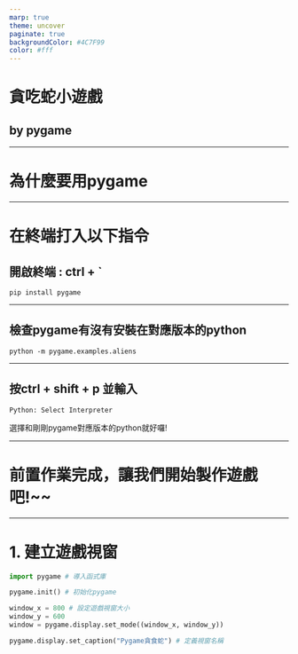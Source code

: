 ```yaml
---
marp: true
theme: uncover
paginate: true
backgroundColor: #4C7F99
color: #fff
---
```

# 貪吃蛇小遊戲
## by pygame
---
# 為什麼要用pygame

---

# 在終端打入以下指令
## 開啟終端 : ctrl + ` 

```
pip install pygame
```
---
## 檢查pygame有沒有安裝在對應版本的python

```
python -m pygame.examples.aliens
```
---

## 按ctrl + shift + p 並輸入
```
Python: Select Interpreter
```
選擇和剛剛pygame對應版本的python就好囉!

---
# 前置作業完成，讓我們開始製作遊戲吧!~~

---
# 1. 建立遊戲視窗
```python
import pygame # 導入函式庫

pygame.init() # 初始化pygame

window_x = 800 # 設定遊戲視窗大小
window_y = 600
window = pygame.display.set_mode((window_x, window_y))

pygame.display.set_caption("Pygame貪食蛇") # 定義視窗名稱
```